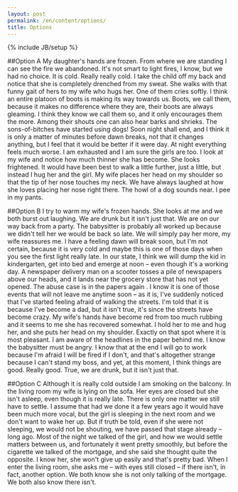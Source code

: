 ```yaml
---
layout: post
permalink: /en/content/options/
title: Options
---
```

{% include JB/setup %}

##Option A
My daughter's hands are frozen. From where we are standing I can see the fire we
abandoned. It's not smart to light fires, I know, but we had no choice. It is cold. Really really cold.
I take the child off my back and notice that she is completely drenched from my sweat. She walks with that funny gait of hers to my wife who hugs her. One of them cries softly.
I think an entire platoon of boots is making its way towards us. Boots, we call them, because it makes no difference where they are, their boots are always gleaming. I think they know we call them so, and it only encourages them the more. Among their shouts one can also hear barks and shrieks. The sons-of-bitches have started using dogs!
Soon night shall end, and I think it is only a matter of minutes before dawn breaks, not that it changes anything, but I feel that it would be better if it were day. At night everything feels much worse.
I am exhausted and I am sure the girls are too. I look at my wife and notice how much thinner she has become. She looks frightened. It would have been best to walk a little further, just a little, but instead I hug her and the girl. My wife places her head on my shoulder so that the tip of her nose touches my neck. We have always laughed at how she loves placing her nose right there.
The howl of a dog sounds near. I pee in my pants.

##Option B
I try to warm my wife's frozen hands. She looks at me and we both burst out laughing. We are drunk but it isn't just that. We are on our way back from a party. The babysitter is probably all worked up because we didn't tell her we would be back so late. We will simply pay her more, my wife reassures me. I have a feeling dawn will break soon, but I'm not certain, because it is very cold and maybe this is one of those days when you see the first light really late. In our state, I think we will dump the kid in kindergarten, get into bed and emerge at noon – even though it's a working day.
A newspaper delivery man on a scooter tosses a pile of newspapers above our heads, and it lands near the grocery store that has not yet opened. The abuse case is in the papers again . I know it is one of those events that will not leave me anytime soon – as it is, I've suddenly noticed that I've started feeling afraid of walking the streets. I'm told that it is because I've become a dad, but it isn't true, it's since the streets have become crazy.
My wife's hands have become red from too much rubbing and it seems to me she has recovered somewhat. I hold her to me and hug her, and she puts her head on my shoulder. Exactly on that spot where it is most pleasant.
I am aware of the headlines in the paper behind me. I know the babysitter must be angry. I know that at the end I will go to work because I'm afraid I will be fired if I don't, and that's altogether strange because I can't stand my boss, and yet, at this moment, I think things are good. Really good. True, we are drunk, but it isn't just that.

##Option C
Although it is really cold outside I am smoking on the balcony. In the living room my wife is lying on the sofa. Her eyes are closed but she isn't asleep, even though it is really late. There is only one matter we still have to settle. I assume that had we done it a few years ago it would have been much more vocal, but the girl is sleeping in the next room and we don't want to wake her up. But if truth be told, even if she were not sleeping, we would not be shouting, we have passed that stage already – long ago. Most of the night we talked of the girl, and how we would settle matters between us, and fortunately it went pretty smoothly, but before the cigarette we talked of the mortgage, and she said she thought quite the opposite. I know her, she won't give up easily and that's pretty bad.
When I enter the living room, she asks me – with eyes still closed – if there isn't, in fact, another option. We both know she is not only talking of the mortgage. We both also know there isn't.

